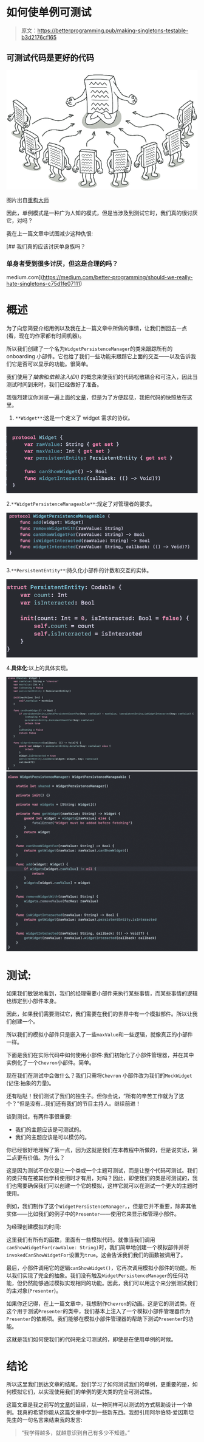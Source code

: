 # 如何使单例可测试

> 原文：<https://betterprogramming.pub/making-singletons-testable-b3d2176cf165>

## 可测试代码是更好的代码

![](img/ce643be564dc9325f49da787ccdfc697.png)

图片出自[重构大师](https://refactoring.guru/)

因此，单例模式是一种广为人知的模式，但是当涉及到测试它时，我们真的很讨厌它，对吗？

我在上一篇文章中试图减少这种仇恨:

[](https://medium.com/better-programming/should-we-really-hate-singletons-c75d1fe07111) [## 我们真的应该讨厌单身族吗？

### 单身者受到很多讨厌，但这是合理的吗？

medium.com](https://medium.com/better-programming/should-we-really-hate-singletons-c75d1fe07111) 

# 概述

为了向您简要介绍用例以及我在上一篇文章中所做的事情，让我们倒回去一点(看，现在的作家都有时间机器)。

所以我们创建了一个名为`WidgetPersistenceManager`的类来跟踪所有的 onboarding 小部件。它也给了我们一些功能来跟踪它上面的交互——以及告诉我们它是否可以显示的功能。很简单。

我们使用了*抽象*和*依赖注入(DI)* 的概念来使我们的代码松散耦合和可注入，因此当测试时间到来时，我们已经做好了准备。

我强烈建议你浏览一遍上面的[文章](https://medium.com/better-programming/should-we-really-hate-singletons-c75d1fe07111)，但是为了方便起见，我把代码的快照放在这里。

1.  `**Widget**`:这是一个定义了 widget 需求的协议。

![](img/08520e1eb17d3b9c9de64d4dd70ce177.png)

2.`**WidgetPersistenceManageable**`:规定了对管理者的要求。

![](img/b11c05c99068ae04a9693b2134b6dfec.png)

3.`**PersistentEntity**`:持久化小部件的计数和交互的实体。

![](img/91fe8c3e58eb57fbf532bcfdaa9635d8.png)

4.**具体化**:以上的具体实现。

![](img/0edd66a5eba5337cb7c4a56e0ee4c179.png)![](img/04aacb7f727b055bc029174fecbcf465.png)

# 测试:

如果我们敏锐地看到，我们的经理需要小部件来执行某些事情，而某些事情的逻辑也绑定到小部件本身。

因此，如果我们需要测试它，我们需要在我们的世界中有一个模拟部件。所以让我们创建一个。

所以我们的模拟小部件只是嵌入了一些`maxValue`和一些逻辑，就像真正的小部件一样。

下面是我们在实际代码中如何使用小部件:我们初始化了小部件管理器，并在其中实例化了一个`Chevron`小部件。简单。

现在我们在测试中会做什么？我们只需将`Chevron` 小部件改为我们的`MockWidget` (记住:抽象的力量)。

还有哒哒！我们测试了我们的独生子。但你会说，“所有的辛苦工作就为了这个？”但是没有…我们还有我们的节目主持人。继续前进！

谈到测试，有两件事很重要:

*   我们的主题应该是可测试的。
*   我们的主题应该是可以模仿的。

你已经很好地理解了第一点，因为这就是我们在本教程中所做的，但是说实话，第二点更有价值。为什么？

这是因为测试不仅仅是让一个类或一个主题可测试，而是让整个代码可测试。我们的类只有在被其他学科使用时才有用，对吗？因此，即使我们的类是可测试的，我们也需要确保我们可以创建一个它的模拟，这样它就可以在测试一个更大的主题时使用。

例如，我们制作了这个`WidgetPersistenceManager`，，但是它并不重要，除非其他实体——比如我们的例子中的`Presenter`——使用它来显示和管理小部件。

为经理创建模拟的时间:

这里我们有所有的函数，里面有一些模拟代码。就像当我们调用`canShowWidgetFor(rawValue: String)`时，我们简单地创建一个模拟部件并将`invokedCanShowWidgetFor`设置为`true`。这会告诉我们我们的函数被调用了。

最后，小部件调用它的逻辑`canShowWidget()`，它再次调用模拟小部件的功能。所以我们实现了完全的抽象。我们没有触及`WidgetPersistenceManager`的任何功能，但仍然能够通过模拟实现相同的功能。因此，我们可以用这个来分别测试我们的主对象(`Presenter`)。

如果你还记得，在上一篇文章中，我想制作`Chevron`的动画。这是它的测试类。在这个用于测试`Presenter`的类中，我们基本上注入了一个模拟小部件管理器作为`Presenter`的依赖项。我们能够在模拟小部件管理器的帮助下测试`Presenter`的功能。

这就是我们如何使我们的代码完全可测试的，即使是在使用单例的时候。

# 结论

所以这里我们到达文章的结尾。我们学习了如何测试我们的单例，更重要的是，如何模拟它们，以实现使用我们的单例的更大类的完全可测试性。

这篇文章是我之前写的[文章](https://medium.com/better-programming/should-we-really-hate-singletons-c75d1fe07111)的延续，以一种同样可以测试的方式帮助设计一个单例。我真的希望你能从这篇文章中学到一些新东西。我想引用阿尔伯特·爱因斯坦先生的一句名言来结束我的发言:

> “我学得越多，就越意识到自己有多少不知道。”